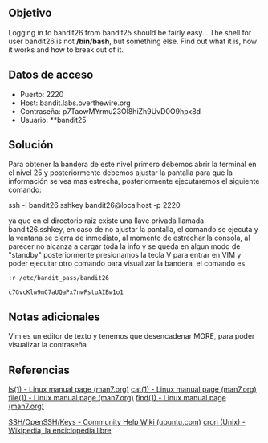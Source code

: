## Objetivo

Logging in to bandit26 from bandit25 should be fairly easy… The shell for user bandit26 is not **/bin/bash**, but something else. Find out what it is, how it works and how to break out of it.
## Datos de acceso
- Puerto: 2220
- Host: bandit.labs.overthewire.org
- Contraseña: p7TaowMYrmu23Ol8hiZh9UvD0O9hpx8d
- Usuario: **bandit25

## Solución

Para obtener la bandera de este nivel primero debemos abrir la terminal en el nivel 25 y posteriormente debemos ajustar la pantalla para que la información se vea mas estrecha, posteriormente ejecutaremos el siguiente comando:

ssh -i bandit26.sshkey bandit26@localhost -p 2220

ya que en el directorio raiz existe una llave privada llamada bandit26.sshkey, en caso de no ajustar la pantalla, el comando se ejecuta y la ventana se cierra de inmediato, al momento de estrechar la consola, al parecer no alcanza a cargar toda la info y se queda en algun modo de "standby" posteriormente presionamos la tecla V para entrar en VIM y poder ejecutar otro comando para visualizar la bandera, el comando es

```
:r /etc/bandit_pass/bandit26
```

```
c7GvcKlw9mC7aUQaPx7nwFstuAIBw1o1
```


## Notas adicionales

Vim es un editor de texto y tenemos que desencadenar MORE, para poder visualizar la contraseña

## Referencias

[ls(1) - Linux manual page (man7.org)](https://man7.org/linux/man-pages/man1/ls.1.html)
[cat(1) - Linux manual page (man7.org)](https://man7.org/linux/man-pages/man1/cat.1.html)
[file(1) - Linux manual page (man7.org)](https://man7.org/linux/man-pages/man1/file.1.html)
[find(1) - Linux manual page (man7.org)](https://man7.org/linux/man-pages/man1/find.1.html)

[SSH/OpenSSH/Keys - Community Help Wiki (ubuntu.com)](https://help.ubuntu.com/community/SSH/OpenSSH/Keys)
[cron (Unix) - Wikipedia, la enciclopedia libre](https://es.wikipedia.org/wiki/Cron_(Unix))